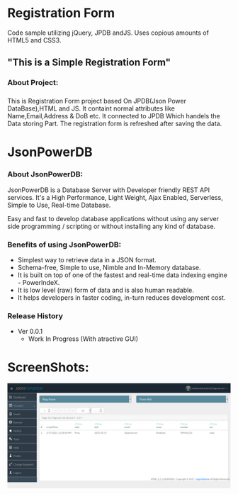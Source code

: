 # Registration Form
Code sample utilizing jQuery, JPDB andJS. Uses copious amounts of HTML5 and CSS3.
## "This is a Simple Registration Form"
### About Project: <h3>
This is Registration Form project based On JPDB(Json Power DataBase),HTML and JS.
It containt normal attributes like Name,Email,Address & DoB etc.
It connected to JPDB Which handels the Data storing Part.
The registration form is refreshed after saving the data.

# JsonPowerDB
### About JsonPowerDB:
JsonPowerDB is a Database Server with Developer friendly REST API services. It's a High Performance, Light Weight, Ajax Enabled, Serverless, Simple to Use, Real-time Database.

Easy and fast to develop database applications without using any server side programming / scripting or without installing any kind of database.

### Benefits of using JsonPowerDB:
* Simplest way to retrieve data in a JSON format.
* Schema-free, Simple to use, Nimble and In-Memory database.
* It is built on top of one of the fastest and real-time data indexing engine - PowerIndeX.
* It is low level (raw) form of data and is also human readable.
* It helps developers in faster coding, in-turn reduces development cost.

### Release History
* Ver 0.0.1
   * Work In Progress (With atractive GUI)

# ScreenShots:
![](sonPowerDBHome.png)

